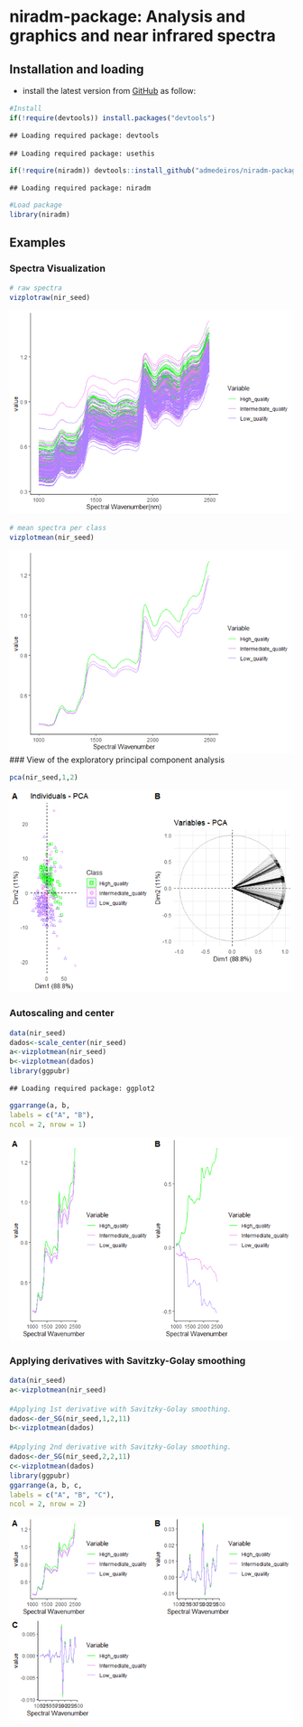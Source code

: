
# niradm-package: Analysis and graphics and near infrared spectra

## Installation and loading

  - install the latest version from
    [GitHub](https://github.com/admedeiros/niradm-package) as follow:

<!-- end list -->

``` r
#Install
if(!require(devtools)) install.packages("devtools")
```

    ## Loading required package: devtools

    ## Loading required package: usethis

``` r
if(!require(niradm)) devtools::install_github("admedeiros/niradm-package")
```

    ## Loading required package: niradm

``` r
#Load package
library(niradm)
```

## Examples

### Spectra Visualization

``` r
# raw spectra
vizplotraw(nir_seed)
```

![](README_files/figure-gfm/unnamed-chunk-2-1.png)<!-- -->

``` r
# mean spectra per class
vizplotmean(nir_seed)
```

![](README_files/figure-gfm/unnamed-chunk-3-1.png)<!-- --> \#\#\# View
of the exploratory principal component analysis

``` r
pca(nir_seed,1,2)
```

![](README_files/figure-gfm/unnamed-chunk-4-1.png)<!-- -->

### Autoscaling and center

``` r
data(nir_seed)
dados<-scale_center(nir_seed)
a<-vizplotmean(nir_seed)
b<-vizplotmean(dados)
library(ggpubr)
```

    ## Loading required package: ggplot2

``` r
ggarrange(a, b,
labels = c("A", "B"),
ncol = 2, nrow = 1)
```

![](README_files/figure-gfm/unnamed-chunk-5-1.png)<!-- -->

### Applying derivatives with Savitzky-Golay smoothing

``` r
data(nir_seed)
a<-vizplotmean(nir_seed)

#Applying 1st derivative with Savitzky-Golay smoothing.
dados<-der_SG(nir_seed,1,2,11)
b<-vizplotmean(dados)

#Applying 2nd derivative with Savitzky-Golay smoothing.
dados<-der_SG(nir_seed,2,2,11)
c<-vizplotmean(dados)
library(ggpubr)
ggarrange(a, b, c, 
labels = c("A", "B", "C"),
ncol = 2, nrow = 2)
```

![](README_files/figure-gfm/unnamed-chunk-6-1.png)<!-- -->
